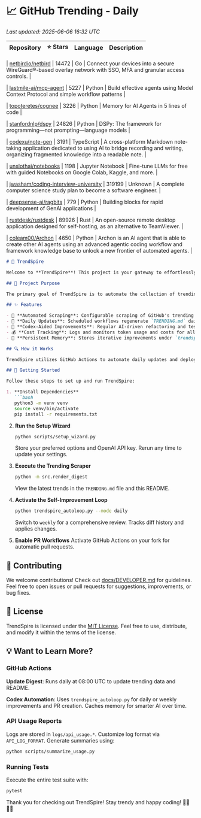<!-- TRENDING_START -->
# 📈 GitHub Trending - Daily

_Last updated: 2025-06-06 16:32 UTC_

| Repository | ⭐ Stars | Language | Description |
|------------|--------:|----------|-------------|

| [netbirdio/netbird](https://github.com/netbirdio/netbird) | 14472 | Go | Connect your devices into a secure WireGuard®-based overlay network with SSO, MFA and granular access controls. |

| [lastmile-ai/mcp-agent](https://github.com/lastmile-ai/mcp-agent) | 5227 | Python | Build effective agents using Model Context Protocol and simple workflow patterns |

| [topoteretes/cognee](https://github.com/topoteretes/cognee) | 3226 | Python | Memory for AI Agents in 5 lines of code |

| [stanfordnlp/dspy](https://github.com/stanfordnlp/dspy) | 24826 | Python | DSPy: The framework for programming—not prompting—language models |

| [codexu/note-gen](https://github.com/codexu/note-gen) | 3191 | TypeScript | A cross-platform Markdown note-taking application dedicated to using AI to bridge recording and writing, organizing fragmented knowledge into a readable note. |

| [unslothai/notebooks](https://github.com/unslothai/notebooks) | 1198 | Jupyter Notebook | Fine-tune LLMs for free with guided Notebooks on Google Colab, Kaggle, and more. |

| [jwasham/coding-interview-university](https://github.com/jwasham/coding-interview-university) | 319199 | Unknown | A complete computer science study plan to become a software engineer. |

| [deepsense-ai/ragbits](https://github.com/deepsense-ai/ragbits) | 779 | Python | Building blocks for rapid development of GenAI applications |

| [rustdesk/rustdesk](https://github.com/rustdesk/rustdesk) | 89926 | Rust | An open-source remote desktop application designed for self-hosting, as an alternative to TeamViewer. |

| [coleam00/Archon](https://github.com/coleam00/Archon) | 4650 | Python | Archon is an AI agent that is able to create other AI agents using an advanced agentic coding workflow and framework knowledge base to unlock a new frontier of automated agents. |
<!-- TRENDING_END -->
```markdown
# 🚀 TrendSpire

Welcome to **TrendSpire**! This project is your gateway to effortlessly staying informed about the most popular repositories on GitHub. 🕵️‍♂️ It automatically gathers and updates a list of trending repositories, keeping developers and content creators in the loop with the latest open-source contributions.

## 📌 Project Purpose

The primary goal of TrendSpire is to automate the collection of trending GitHub repositories and maintain an up-to-date digest in `TRENDING.md`. By harnessing the power of GitHub Actions and OpenAI Codex, TrendSpire continuously improves itself — making it a smart choice for tech enthusiasts who wish to stay updated with minimal effort.

## ✨ Features

- 🔄 **Automated Scraping**: Configurable scraping of GitHub's trending page by language, time range, and result limit.
- 📅 **Daily Updates**: Scheduled workflows regenerate `TRENDING.md` daily and refresh this README.
- 🤖 **Codex-Aided Improvements**: Regular AI-driven refactoring and test additions via pull requests.
- 💰 **Cost Tracking**: Logs and monitors token usage and costs for all Codex requests.
- 🧠 **Persistent Memory**: Stores iterative improvements under `trendspire_memory/`, enhancing AI suggestion accuracy and context.

## 🔍 How it Works

TrendSpire utilizes GitHub Actions to automate daily updates and deploys OpenAI Codex to implement suggestions for code improvements. It uses scheduled tasks to scrape trending data, applies updates, and generates pull requests using intelligent code analysis and improvements.

## 🚀 Getting Started

Follow these steps to set up and run TrendSpire:

1. **Install Dependencies**
   ```bash
   python3 -m venv venv
   source venv/bin/activate
   pip install -r requirements.txt
   ```

2. **Run the Setup Wizard**
   ```bash
   python scripts/setup_wizard.py
   ```
   Store your preferred options and OpenAI API key. Rerun any time to update your settings.

3. **Execute the Trending Scraper**
   ```bash
   python -m src.render_digest
   ```
   View the latest trends in the `TRENDING.md` file and this README.

4. **Activate the Self-Improvement Loop**
   ```bash
   python trendspire_autoloop.py --mode daily
   ```
   Switch to `weekly` for a comprehensive review. Tracks diff history and applies changes.

5. **Enable PR Workflows**
   Activate GitHub Actions on your fork for automatic pull requests.

## 🤝 Contributing

We welcome contributions! Check out [docs/DEVELOPER.md](docs/DEVELOPER.md) for guidelines. Feel free to open issues or pull requests for suggestions, improvements, or bug fixes.

## 📜 License

TrendSpire is licensed under the [MIT License](LICENSE). Feel free to use, distribute, and modify it within the terms of the license.

## 💡 Want to Learn More?

### GitHub Actions

**Update Digest**: Runs daily at 08:00 UTC to update trending data and README.

**Codex Automation**: Uses `trendspire_autoloop.py` for daily or weekly improvements and PR creation. Caches memory for smarter AI over time.

### API Usage Reports

Logs are stored in `logs/api_usage.*`. Customize log format via `API_LOG_FORMAT`. Generate summaries using:

```bash
python scripts/summarize_usage.py
```

### Running Tests

Execute the entire test suite with:

```bash
pytest
```

Thank you for checking out TrendSpire! Stay trendy and happy coding! 👩‍💻👨‍💻
```
